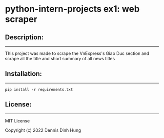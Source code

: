 # python-intern-projects ex1: web scraper

## Description:
---
This project was made to scrape the VnExpress's Giao Duc section and scrape all the title and short summary of all news titles

## Installation:
---
```pip install -r requirements.txt```

## License:
---
MIT License

Copyright (c) 2022 Dennis Dinh Hung